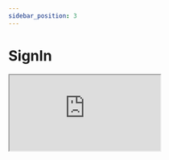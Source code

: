 ```yaml
---
sidebar_position: 3
---
```


# SignIn

<iframe src="https://docs.google.com/spreadsheets/d/e/2PACX-1vQPtZqnWdmOKzetrMcHrBp87F-JJnMBwT6opOD3mAK4gMp9Y7Y3Bpdh0XANFjRTnvvC83aAw3TyLK8b/pubhtml?gid=886883769&amp;single=true&amp;widget=true&amp;headers=false"></iframe>
